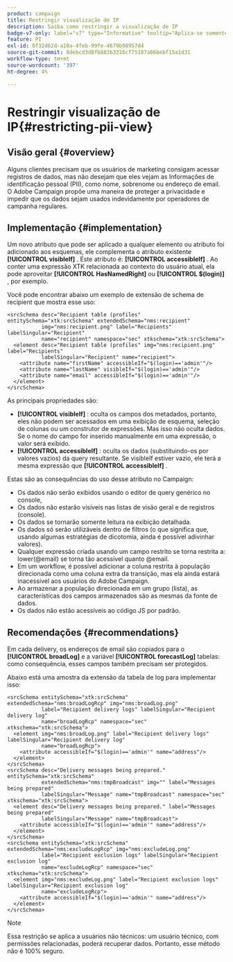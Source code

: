 ```yaml
---
product: campaign
title: Restringir visualização de IP
description: Saiba como restringir a visualização de IP
badge-v7-only: label="v7" type="Informative" tooltip="Aplica-se somente ao Campaign Classic v7"
feature: PI
exl-id: 0f32d62d-a10a-4feb-99fe-4679b98957d4
source-git-commit: 8debcd3d8fb883b3316cf75187a86bebf15a1d31
workflow-type: tm+mt
source-wordcount: '397'
ht-degree: 4%

---
```


# Restringir visualização de IP{#restricting-pii-view}

## Visão geral {#overview}

Alguns clientes precisam que os usuários de marketing consigam acessar registros de dados, mas não desejam que eles vejam as Informações de identificação pessoal (PII), como nome, sobrenome ou endereço de email. O Adobe Campaign propõe uma maneira de proteger a privacidade e impedir que os dados sejam usados indevidamente por operadores de campanha regulares.

## Implementação {#implementation}

Um novo atributo que pode ser aplicado a qualquer elemento ou atributo foi adicionado aos esquemas, ele complementa o atributo existente **[!UICONTROL visibleIf]** . Este atributo é: **[!UICONTROL accessibleIf]** . Ao conter uma expressão XTK relacionada ao contexto do usuário atual, ela pode aproveitar **[!UICONTROL HasNamedRight]** ou **[!UICONTROL $(login)]** , por exemplo.

Você pode encontrar abaixo um exemplo de extensão de schema de recipient que mostra esse uso:

```
<srcSchema desc="Recipient table (profiles" entitySchema="xtk:srcSchema" extendedSchema="nms:recipient"
           img="nms:recipient.png" label="Recipients" labelSingular="Recipient"
           name="recipient" namespace="sec" xtkschema="xtk:srcSchema">
  <element desc="Recipient table (profiles" img="nms:recipient.png" label="Recipients"
           labelSingular="Recipient" name="recipient">
    <attribute name="firstName" accessibleIf="$(login)=='admin'"/>
    <attribute name="lastName" visibleIf="$(login)=='admin'"/>
    <attribute name="email" accessibleIf="$(login)=='admin'"/>
  </element>
</srcSchema>
```

As principais propriedades são:

* **[!UICONTROL visibleIf]** : oculta os campos dos metadados, portanto, eles não podem ser acessados em uma exibição de esquema, seleção de colunas ou um construtor de expressões. Mas isso não oculta dados. Se o nome do campo for inserido manualmente em uma expressão, o valor será exibido.
* **[!UICONTROL accessibleIf]** : oculta os dados (substituindo-os por valores vazios) da query resultante. Se visibleIf estiver vazio, ele terá a mesma expressão que **[!UICONTROL accessibleIf]** .

Estas são as consequências do uso desse atributo no Campaign:

* Os dados não serão exibidos usando o editor de query genérico no console,
* Os dados não estarão visíveis nas listas de visão geral e de registros (console).
* Os dados se tornarão somente leitura na exibição detalhada.
* Os dados só serão utilizáveis dentro de filtros (o que significa que, usando algumas estratégias de dicotomia, ainda é possível adivinhar valores).
* Qualquer expressão criada usando um campo restrito se torna restrita a: lower(@email) se torna tão acessível quanto @email.
* Em um workflow, é possível adicionar a coluna restrita à população direcionada como uma coluna extra da transição, mas ela ainda estará inacessível aos usuários do Adobe Campaign.
* Ao armazenar a população direcionada em um grupo (lista), as características dos campos armazenados são as mesmas da fonte de dados.
* Os dados não estão acessíveis ao código JS por padrão.

## Recomendações {#recommendations}

Em cada delivery, os endereços de email são copiados para o **[!UICONTROL broadLog]** e a variável **[!UICONTROL forecastLog]** tabelas: como consequência, esses campos também precisam ser protegidos.

Abaixo está uma amostra da extensão da tabela de log para implementar isso:

```
<srcSchema entitySchema="xtk:srcSchema" extendedSchema="nms:broadLogRcp" img="nms:broadLog.png"
           label="Recipient delivery logs" labelSingular="Recipient delivery log"
           name="broadLogRcp" namespace="sec" xtkschema="xtk:srcSchema">
  <element img="nms:broadLog.png" label="Recipient delivery logs" labelSingular="Recipient delivery log"
           name="broadLogRcp">
    <attribute accessibleIf="$(login)=='admin'" name="address"/>
  </element>
</srcSchema>
<srcSchema desc="Delivery messages being prepared." entitySchema="xtk:srcSchema"
           extendedSchema="nms:tmpBroadcast" img="" label="Messages being prepared"
           labelSingular="Message" name="tmpBroadcast" namespace="sec" xtkschema="xtk:srcSchema">
  <element desc="Delivery messages being prepared." label="Messages being prepared"
           labelSingular="Message" name="tmpBroadcast">
    <attribute accessibleIf="$(login)=='admin'" name="address"/>
  </element>
</srcSchema>
<srcSchema entitySchema="xtk:srcSchema" extendedSchema="nms:excludeLogRcp" img="nms:excludeLog.png"
           label="Recipient exclusion logs" labelSingular="Recipient exclusion log"
           name="excludeLogRcp" namespace="sec" xtkschema="xtk:srcSchema">
  <element img="nms:excludeLog.png" label="Recipient exclusion logs" labelSingular="Recipient exclusion log"
           name="excludeLogRcp">
    <attribute accessibleIf="$(login)=='admin'" name="address"/>
  </element>
</srcSchema>
```

>[!NOTE]
>
>Essa restrição se aplica a usuários não técnicos: um usuário técnico, com permissões relacionadas, poderá recuperar dados. Portanto, esse método não é 100% seguro.
